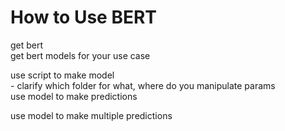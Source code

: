 # How to Use BERT

get bert  
get bert models for your use case

use script to make model  
    - clarify which folder for what, where do you manipulate params  
use model to make predictions

use model to make multiple predictions

